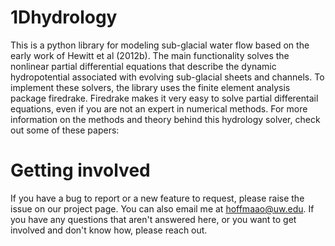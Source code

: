 # 1Dhydrology
This is a python library for modeling sub-glacial water flow based on the early work of Hewitt et al (2012b). The main functionality solves the nonlinear partial differential equations that describe the dynamic hydropotential associated with evolving sub-glacial sheets and channels. To implement these solvers, the library uses the finite element analysis package firedrake. Firedrake makes it very easy to solve partial differentail equations, even if you are not an expert in numerical methods. For more information on the methods and theory behind this hydrology solver, check out some of these papers:



# Getting involved
If you have a bug to report or a new feature to request, please raise the issue on our project page. You can also email me at hoffmaao@uw.edu. If you have any questions that aren't answered here, or you want to get involved and don't know how, please reach out. 
